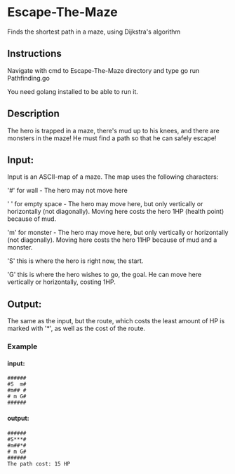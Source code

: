 # Escape-The-Maze
Finds the shortest path in a maze, using Dijkstra's algorithm

## Instructions

Navigate with cmd to Escape-The-Maze directory and type go run Pathfinding.go

You need golang installed to be able to run it.

## Description

The hero is trapped in a maze, there's mud up to his knees, and there are monsters in the maze! He must find a path so that he can safely escape!

## Input:

Input is an ASCII-map of a maze. The map uses the following characters:

'#' for wall - The hero may not move here

' ' for empty space - The hero may move here, but only vertically or horizontally (not diagonally). Moving here costs the hero 1HP (health point) because of mud.

'm' for monster - The hero may move here, but only vertically or horizontally (not diagonally). Moving here costs the hero 11HP because of mud and a monster.

'S' this is where the hero is right now, the start.

'G' this is where the hero wishes to go, the goal. He can move here vertically or horizontally, costing 1HP.


## Output:

The same as the input, but the route, which costs the least amount of HP is marked with '*', as well as the cost of the route.

### Example

#### input:
```
######
#S  m#
#m## #
# m G#
######
```

#### output:
```
######
#S***#
#m##*#
# m G#
######
The path cost: 15 HP
```
